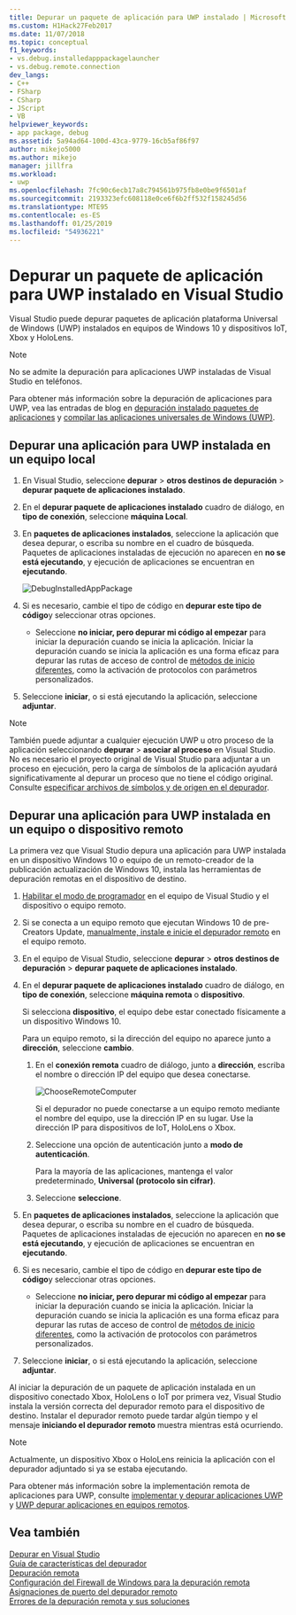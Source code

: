 ```yaml
---
title: Depurar un paquete de aplicación para UWP instalado | Microsoft Docs
ms.custom: H1Hack27Feb2017
ms.date: 11/07/2018
ms.topic: conceptual
f1_keywords:
- vs.debug.installedapppackagelauncher
- vs.debug.remote.connection
dev_langs:
- C++
- FSharp
- CSharp
- JScript
- VB
helpviewer_keywords:
- app package, debug
ms.assetid: 5a94ad64-100d-43ca-9779-16cb5af86f97
author: mikejo5000
ms.author: mikejo
manager: jillfra
ms.workload:
- uwp
ms.openlocfilehash: 7fc90c6ecb17a8c794561b975fb8e0be9f6501af
ms.sourcegitcommit: 2193323efc608118e0ce6f6b2ff532f158245d56
ms.translationtype: MTE95
ms.contentlocale: es-ES
ms.lasthandoff: 01/25/2019
ms.locfileid: "54936221"
---
```

# <a name="debug-an-installed-uwp-app-package-in-visual-studio"></a>Depurar un paquete de aplicación para UWP instalado en Visual Studio

Visual Studio puede depurar paquetes de aplicación plataforma Universal de Windows (UWP) instalados en equipos de Windows 10 y dispositivos IoT, Xbox y HoloLens. 

>[!NOTE]
>No se admite la depuración para aplicaciones UWP instaladas de Visual Studio en teléfonos.
   
Para obtener más información sobre la depuración de aplicaciones para UWP, vea las entradas de blog en [depuración instalado paquetes de aplicaciones](https://blogs.msdn.microsoft.com/devops/2016/03/30/updates-for-debugging-installed-app-packages-in-visual-studio-2015-update-2/) y [compilar las aplicaciones universales de Windows (UWP)](https://blogs.msdn.microsoft.com/visualstudio/2016/08/02/universal-windows-apps-targeting-windows-10-anniversary-sdk/).

## <a name="debug-an-installed-uwp-app-on-a-local-machine"></a>Depurar una aplicación para UWP instalada en un equipo local

1. En Visual Studio, seleccione **depurar** > **otros destinos de depuración** > **depurar paquete de aplicaciones instalado**.
   
1. En el **depurar paquete de aplicaciones instalado** cuadro de diálogo, en **tipo de conexión**, seleccione **máquina Local**.
   
1. En **paquetes de aplicaciones instalados**, seleccione la aplicación que desea depurar, o escriba su nombre en el cuadro de búsqueda. Paquetes de aplicaciones instaladas de ejecución no aparecen en **no se está ejecutando**, y ejecución de aplicaciones se encuentran en **ejecutando**. 
   
   ![DebugInstalledAppPackage](../debugger/media/debug-installed-app-pkg.png "DebugInstalledAppPackage")
   
1. Si es necesario, cambie el tipo de código en **depurar este tipo de código**y seleccionar otras opciones. 
   - Seleccione **no iniciar, pero depurar mi código al empezar** para iniciar la depuración cuando se inicia la aplicación. Iniciar la depuración cuando se inicia la aplicación es una forma eficaz para depurar las rutas de acceso de control de [métodos de inicio diferentes](/windows/uwp/xbox-apps/automate-launching-uwp-apps), como la activación de protocolos con parámetros personalizados.
   
1. Seleccione **iniciar**, o si está ejecutando la aplicación, seleccione **adjuntar**.

> [!NOTE]
> También puede adjuntar a cualquier ejecución UWP u otro proceso de la aplicación seleccionando **depurar** > **asociar al proceso** en Visual Studio. No es necesario el proyecto original de Visual Studio para adjuntar a un proceso en ejecución, pero la carga de símbolos de la aplicación ayudará significativamente al depurar un proceso que no tiene el código original. Consulte [especificar archivos de símbolos y de origen en el depurador](specify-symbol-dot-pdb-and-source-files-in-the-visual-studio-debugger.md).
  
## <a name="remote"></a> Depurar una aplicación para UWP instalada en un equipo o dispositivo remoto

La primera vez que Visual Studio depura una aplicación para UWP instalada en un dispositivo Windows 10 o equipo de un remoto-creador de la publicación actualización de Windows 10, instala las herramientas de depuración remotas en el dispositivo de destino. 

1. [Habilitar el modo de programador](/windows/uwp/get-started/enable-your-device-for-development) en el equipo de Visual Studio y el dispositivo o equipo remoto.
   
1. Si se conecta a un equipo remoto que ejecutan Windows 10 de pre-Creators Update, [manualmente, instale e inicie el depurador remoto](../debugger/remote-debugging.md) en el equipo remoto.
   
1. En el equipo de Visual Studio, seleccione **depurar** > **otros destinos de depuración** > **depurar paquete de aplicaciones instalado**.
   
1. En el **depurar paquete de aplicaciones instalado** cuadro de diálogo, en **tipo de conexión**, seleccione **máquina remota** o **dispositivo**.
   
   Si selecciona **dispositivo**, el equipo debe estar conectado físicamente a un dispositivo Windows 10.
   
   Para un equipo remoto, si la dirección del equipo no aparece junto a **dirección**, seleccione **cambio**. 
      
   1. En el **conexión remota** cuadro de diálogo, junto a **dirección**, escriba el nombre o dirección IP del equipo que desea conectarse.
      
      ![ChooseRemoteComputer](../debugger/media/debug-remote-app-pkg.png "ChooseRemoteComputer")
      
      Si el depurador no puede conectarse a un equipo remoto mediante el nombre del equipo, use la dirección IP en su lugar. Use la dirección IP para dispositivos de IoT, HoloLens o Xbox.
   1. Seleccione una opción de autenticación junto a **modo de autenticación**.
      
      Para la mayoría de las aplicaciones, mantenga el valor predeterminado, **Universal (protocolo sin cifrar)**.
   1. Seleccione **seleccione**. 

1. En **paquetes de aplicaciones instalados**, seleccione la aplicación que desea depurar, o escriba su nombre en el cuadro de búsqueda. Paquetes de aplicaciones instaladas de ejecución no aparecen en **no se está ejecutando**, y ejecución de aplicaciones se encuentran en **ejecutando**. 
   
1. Si es necesario, cambie el tipo de código en **depurar este tipo de código**y seleccionar otras opciones. 
   - Seleccione **no iniciar, pero depurar mi código al empezar** para iniciar la depuración cuando se inicia la aplicación. Iniciar la depuración cuando se inicia la aplicación es una forma eficaz para depurar las rutas de acceso de control de [métodos de inicio diferentes](/windows/uwp/xbox-apps/automate-launching-uwp-apps), como la activación de protocolos con parámetros personalizados.
   
1. Seleccione **iniciar**, o si está ejecutando la aplicación, seleccione **adjuntar**.

Al iniciar la depuración de un paquete de aplicación instalada en un dispositivo conectado Xbox, HoloLens o IoT por primera vez, Visual Studio instala la versión correcta del depurador remoto para el dispositivo de destino. Instalar el depurador remoto puede tardar algún tiempo y el mensaje **iniciando el depurador remoto** muestra mientras está ocurriendo.

>[!NOTE]
>Actualmente, un dispositivo Xbox o HoloLens reinicia la aplicación con el depurador adjuntado si ya se estaba ejecutando.

Para obtener más información sobre la implementación remota de aplicaciones para UWP, consulte [implementar y depurar aplicaciones UWP](/windows/uwp/debug-test-perf/deploying-and-debugging-uwp-apps#advanced-remote-deployment-options) y [UWP depurar aplicaciones en equipos remotos](run-windows-store-apps-on-a-remote-machine.md). 
  
## <a name="see-also"></a>Vea también  
 [Depurar en Visual Studio](../debugger/index.md)  
 [Guía de características del depurador](../debugger/debugger-feature-tour.md)  
 [Depuración remota](../debugger/remote-debugging.md)  
 [Configuración del Firewall de Windows para la depuración remota](../debugger/configure-the-windows-firewall-for-remote-debugging.md)  
 [Asignaciones de puerto del depurador remoto](../debugger/remote-debugger-port-assignments.md)  
 [Errores de la depuración remota y sus soluciones](../debugger/remote-debugging-errors-and-troubleshooting.md)